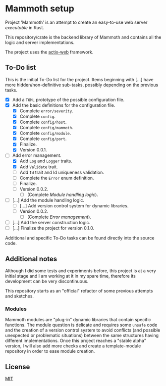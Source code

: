 # Mammoth setup

Project 'Mammoth' is an attempt to create an easy-to-use web server _executable_ in Rust.

This repository/crate is the backend library of Mammoth and contains
all the logic and server implementations.

The project uses the [actix-web](https://github.com/actix/actix-web) framework.

## To-Do list

This is the initial To-Do list for the project.
Items beginning with [...] have more hidden/non-definitive sub-tasks, possibly depending on the previous tasks.

- [x] Add a `TOML` prototype of the possible configuration file.
- [x] Add the basic definitions for the configuration file.
    - [x] Complete `error/severity`.
    - [x] Complete `config`.
    - [x] Complete `config/host`.
    - [x] Complete `config/mammoth`.
    - [x] Complete `config/module`.
    - [x] Complete `config/port`.
    - [x] Finalize.
    - [x] Version 0.0.1.
- [ ] Add error management.
    - [x] Add `Log` and `Logger` traits.
    - [x] Add `Validate` trait.
    - [ ] Add `Id` trait and Id uniqueness validation.
    - [ ] Complete the `Error` enum definition.
    - [ ] Finalize.
    - [ ] Version 0.0.2.
        - [ ] (Complete _Module handling logic_).
- [ ] [...] Add the module handling logic.
    - [ ] [...] Add version control system for dynamic libraries.
    - [ ] Version 0.0.2.
        - [ ] (Complete _Error management_).
- [ ] [...] Add the server construction logic.
- [ ] [...] Finalize the project for version 0.1.0.

Additional and specific To-Do tasks can be found directly into the source code.

## Additional notes

Although I did some tests and experiments before, this project is at a very initial stage
and I am working at it in my spare time, therefore its development can be very discontinuous.

This repository starts as an "official" refactor of some previous attempts and sketches.

### Modules

Mammoth modules are "plug-in" dynamic libraries that contain specific functions.
The module question is delicate and requires some `unsafe` code and the creation of a
version control system to avoid conflicts (and possible unexpected or problematic
situations) between the same structures having different implementations.
Once this project reaches a "stable alpha" version, I will also add more checks and create
a template-module repository in order to ease module creation.

## License

[MIT](LICENSE)